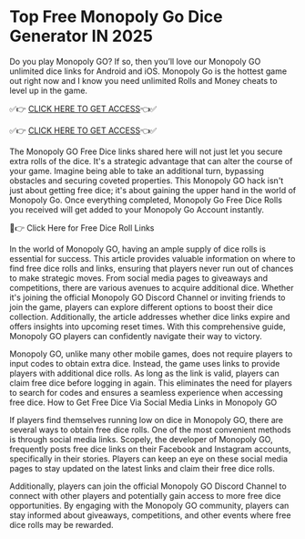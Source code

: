# Top Free Monopoly Go Dice Generator IN 2025

Do you play Monopoly GO? If so, then you’ll love our Monopoly GO unlimited dice links for Android and iOS. Monopoly Go is the hottest game out right now and I know you need unlimited Rolls and Money cheats to level up in the game.

✅👉 [CLICK HERE TO GET ACCESS](https://appbitly.com/Xzmnkmn)👈✅

✅👉 [CLICK HERE TO GET ACCESS](https://appbitly.com/Xzmnkmn)👈✅

The Monopoly GO Free Dice links shared here will not just let you secure extra rolls of the dice. It's a strategic advantage that can alter the course of your game. Imagine being able to take an additional turn, bypassing obstacles and securing coveted properties. This Monopoly GO hack isn't just about getting free dice; it's about gaining the upper hand in the world of Monopoly Go. Once everything completed, Monopoly Go Free Dice Rolls you received will get added to your Monopoly Go Account instantly.

🔴👉 Click Here for Free Dice Roll Links

In the world of Monopoly GO, having an ample supply of dice rolls is essential for success. This article provides valuable information on where to find free dice rolls and links, ensuring that players never run out of chances to make strategic moves. From social media pages to giveaways and competitions, there are various avenues to acquire additional dice. Whether it's joining the official Monopoly GO Discord Channel or inviting friends to join the game, players can explore different options to boost their dice collection. Additionally, the article addresses whether dice links expire and offers insights into upcoming reset times. With this comprehensive guide, Monopoly GO players can confidently navigate their way to victory.

Monopoly GO, unlike many other mobile games, does not require players to input codes to obtain extra dice. Instead, the game uses links to provide players with additional dice rolls. As long as the link is valid, players can claim free dice before logging in again. This eliminates the need for players to search for codes and ensures a seamless experience when accessing free dice. How to Get Free Dice Via Social Media Links in Monopoly GO

If players find themselves running low on dice in Monopoly GO, there are several ways to obtain free dice rolls. One of the most convenient methods is through social media links. Scopely, the developer of Monopoly GO, frequently posts free dice links on their Facebook and Instagram accounts, specifically in their stories. Players can keep an eye on these social media pages to stay updated on the latest links and claim their free dice rolls.

Additionally, players can join the official Monopoly GO Discord Channel to connect with other players and potentially gain access to more free dice opportunities. By engaging with the Monopoly GO community, players can stay informed about giveaways, competitions, and other events where free dice rolls may be rewarded.
